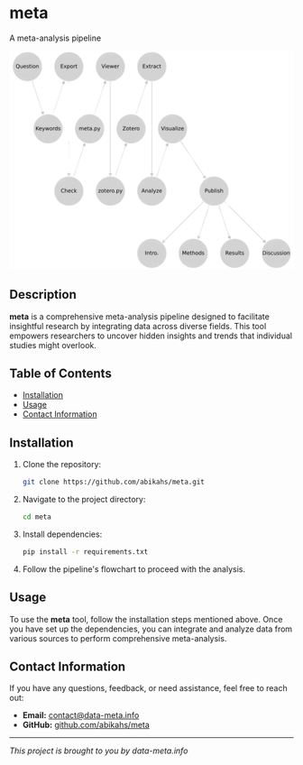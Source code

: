 # meta
A meta-analysis pipeline
<p>
  <img src="./pipe.png" alt="pipeline" width="600">
</p>

## Description

**meta** is a comprehensive meta-analysis pipeline designed to facilitate insightful research by integrating data across diverse fields. This tool empowers researchers to uncover hidden insights and trends that individual studies might overlook.

## Table of Contents

- [Installation](#installation)
- [Usage](#usage)
- [Contact Information](#contact-information)

## Installation

1. Clone the repository:
   ```bash
   git clone https://github.com/abikahs/meta.git
   ```
2. Navigate to the project directory:
   ```bash
   cd meta
   ```
3. Install dependencies:
   ```bash
   pip install -r requirements.txt
   ```
4. Follow the pipeline's flowchart to proceed with the analysis.

## Usage

To use the **meta** tool, follow the installation steps mentioned above. Once you have set up the dependencies, you can integrate and analyze data from various sources to perform comprehensive meta-analysis.

## Contact Information

If you have any questions, feedback, or need assistance, feel free to reach out:

- **Email:** [contact@data-meta.info](mailto:contact@data-meta.info)
- **GitHub:** [github.com/abikahs/meta](https://github.com/abikahs/meta)

---

*This project is brought to you by data-meta.info*

